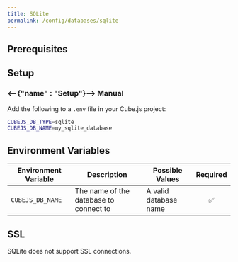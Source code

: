 ```yaml
---
title: SQLite
permalink: /config/databases/sqlite
---
```


## Prerequisites

## Setup

### <--{"name" : "Setup"}-->  Manual

Add the following to a `.env` file in your Cube.js project:

```bash
CUBEJS_DB_TYPE=sqlite
CUBEJS_DB_NAME=my_sqlite_database
```

## Environment Variables

| Environment Variable | Description                            | Possible Values       | Required |
| -------------------- | -------------------------------------- | --------------------- | :------: |
| `CUBEJS_DB_NAME`     | The name of the database to connect to | A valid database name |    ✅    |

## SSL

SQLite does not support SSL connections.
